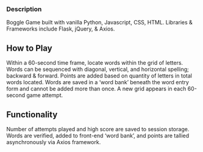### Description
Boggle Game built with vanilla Python, Javascript, CSS, HTML. Libraries & Frameworks include Flask, jQuery, & Axios.

## How to Play
Within a 60-second time frame, locate words within the grid of letters. Words can be sequenced with diagonal, vertical, and horizontal spelling; backward & forward. Points are added based on quantity of letters in total words located. Words are saved in a ‘word bank’ beneath the word entry form and cannot be added more than once. A new grid appears in each 60-second game attempt.


## Functionality
Number of attempts played and high score are saved to session storage. Words are verified, added to front-end ‘word bank’, and points are tallied asynchronously via Axios framework. 